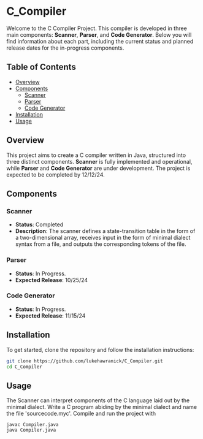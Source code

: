 # C_Compiler
Welcome to the C Compiler Project. This compiler is developed in three main components: **Scanner**, **Parser**, and **Code Generator**. Below you will find information about each part, including the current status and planned release dates for the in-progress components.

## Table of Contents

- [Overview](#overview)
- [Components](#components)
   - [Scanner](#scanner)
   - [Parser](#parser)
   - [Code Generator](#code-generator)
- [Installation](#installation)
- [Usage](#usage)

## Overview 

This project aims to create a C compiler written in Java, structured into three distinct components. **Scanner** is fully implemented and operational, while **Parser** and **Code Generator** are under development. The project is expected to be completed by 12/12/24.

## Components

### Scanner

- **Status**: Completed
- **Description**: The scanner defines a state-transition table in the form of a two-dimensional array, receives input in the form of minimal dialect syntax from a file, and outputs the corresponding tokens of the file.

### Parser

- **Status**: In Progress.
- **Expected Release**: 10/25/24

### Code Generator

- **Status**: In Progress.
- **Expected Release**: 11/15/24

## Installation

To get started, clone the repository and follow the installation instructions:

```bash
git clone https://github.com/lukehawranick/C_Compiler.git
cd C_Compiler
```

## Usage

The Scanner can interpret components of the C language laid out by the minimal dialect. Write a C program abiding by the minimal dialect and name the file 'sourcecode.myc'. Compile and run the project with

```
javac Compiler.java
java Compiler.java
```

